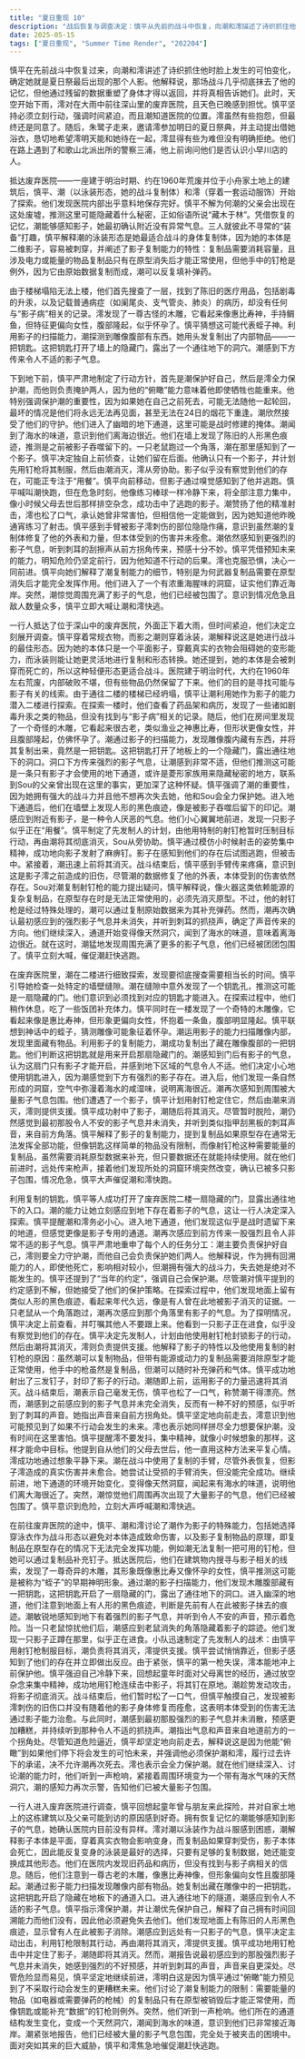 ```yaml
---
title: "夏日重现 10"
description: "战后恢复与调查决定：慎平从先前的战斗中恢复，向潮和澪描述了诗织抓住他时脸部发生的变化，并确认那就是夏日祭典中出现的那个女孩。他解释说，与诗织的战斗导致他的记忆受损，几乎被消除，但他利用残余数据恢复了身体，得以回来将真相告知她们。此时天开始下雨，澪担心在大雨和即将天黑的情况下前往深山里的废弃医院。慎平坚持必须去，强调时间紧迫，且潮知道地点。澪虽然抱怨，但最终同意跟随。随后，朱鹭子邀请澪参加明日的夏日祭典，并主动提出借浴衣给她，恳请澪明天和她待在一起，澪对此显得有些为难但并未拒绝。他们在路上遇到了和歌山北派出所的警察三浦，他向他们询问是否认识小早川店的人。废弃医院的探索：一行人抵达了位于深山中的废弃医院。慎平穿着正式的服装，而潮（影）则穿着泳装，潮解释说这是她最适合战斗的形态，因为她的本体是平面影子，穿真实的衣服会影响变身，而泳装能让她更灵活地复制和变身。医院建于明治年间，于1960年左右荒废，内部破旧但部分物品保留了下来。他们在寻找与影子相关的线索。由于通往二楼的楼梯已经坍塌，慎平让潮利用影子的能力上去探索。重要发现与隐藏区域：潮在二楼进行探索，报告说要仔细调查需要很长时间。慎平指引她检查一个特定的缝隙。潮在缝隙中发现了一个钥匙孔，并推测这面墙可能是一扇隐藏的门。他们意识到需要找到钥匙才能进入。在探索过程中，他们暂时停下休息并吃了饭团。慎平在一楼发现了一个奇怪的木雕像，像惠比寿但更女性化，夹着一条鱼，腹部隆起，他推测这可能是神话中的蛭子，可能象征怀孕。潮利用影子的扫描能力看向雕像内部，发现里面有东西，并利用影子的能力复制出了藏在雕像腹部的一把钥匙。地下通道的入口与感应：利用复制出的钥匙打开了二楼的隐藏门，露出了通往地下的入口。潮感应到这底下有影子的气息。他们决定进入地下，慎平叮嘱两人小心。地下通道似乎是战时挖掘的地道，但感觉是只有影子会走的路。潮感应到了前方传来强烈且令人不适的影子气息。慎平再次强调了各自的职责：潮保护自己，澪全力保护潮，而他会保护她们俩，解释了他作为轮回者死亡的影响相对较小，但失去拥有强大战力的潮是必须避免的。他提到了“当年的约定”，表示会保护潮。潮虽然不完全理解，但接受了他们的保护。地下遭遇与战斗：他们在地下通道内发现了一些人形的黑色痕迹，推测是之前有人被影子消除的痕迹。他们被一只老鼠吓到，随后潮感应到老鼠消失的角落里有影子的气息。他们发现了一个影子正蹲在那里，似乎在“用餐”。他们决定采取先发制人的策略：慎平用射钉枪封印其行动，潮负责消灭，澪提供援护。慎平尝试接近，但影子感知到了他们的存在并有所反应。慎平因紧张第一次射击失误，澪冲上前去保护。慎平强迫自己冷静，回忆起以前（父母去世时）如何通过放空杂念来集中精神，成功地用射钉枪连续击中了影子，将其制服。潮趁机消灭了影子。他们暂时松了一口气，但慎平注意到自己真身被影澪刺伤的伤口并未痊愈。潮的预感并没有消失，她仍然感应到最初那股强烈的影子气息，并听到令人不适的声音。危险升级与新的威胁：他们根据潮的感应确定了声音和气息来自更深处，慎平尽管知道危险仍坚定地向前走。澪理解这是因为慎平“俯瞰”到了如果不前进将会发生的糟糕未来。他们讨论了潮复制能力的原理：需要能源的物品（如电器、含燃料的枪械）复制品必须在原型被消除后才能正常使用，而钥匙等物品或像慎平手上的射钉枪这样可以由潮补充“数据”的复制品则可以使用。突然，他们听到了枪声。他们所在的通道突然变成了自然形成的洞穴，潮感应到了海水的味道，意识到这里离大海很近。潮紧张地报告说，他们的周围已经被大量影子气息包围，意识到他们被包围了。随着危险的迫近，慎平和澪催促潮快跑。"
date: 2025-05-15
tags: ["夏日重现", "Summer Time Render", "202204"]
---
```


慎平在先前战斗中恢复过来，向潮和澪讲述了诗织抓住他时脸上发生的可怕变化，确定她就是夏日祭最后出现的那个人影。他解释说，那场战斗几乎彻底抹去了他的记忆，但他通过残留的数据重塑了身体才得以返回，并将真相告诉她们。此时，天空开始下雨，澪对在大雨中前往深山里的废弃医院，且天色已晚感到担忧。慎平坚持必须立刻行动，强调时间紧迫，而且潮知道医院的位置。澪虽然有些抱怨，但最终还是同意了。随后，朱鹭子走来，邀请澪参加明日的夏日祭典，并主动提出借她浴衣，恳切地希望澪明天能和她待在一起，澪显得有些为难但没有明确拒绝。他们在路上遇到了和歌山北派出所的警察三浦，他上前询问他们是否认识小早川店的人。

抵达废弃医院——一座建于明治时期、约在1960年荒废并位于小舟家土地上的建筑后，慎平、潮（以泳装形态，她的战斗复制体）和澪（穿着一套运动服饰）开始了探索。他们发现医院内部出乎意料地保存完好。慎平不解为何潮的父亲会出现在这处废墟，推测这里可能隐藏着什么秘密，正如俗语所说“藏木于林”。凭借恢复的记忆，潮能够感知影子，她最初确认附近没有异常气息。三人就彼此不寻常的“装备”打趣，慎平解释潮的泳装形态是她最适合战斗的身体复制体，因为她的本体是二维影子，容易被刺穿，并阐述了影子复制能力的特性：复制品需要消耗容量，且涉及电力或能量的物品复制品只有在原型消失后才能正常使用，但他手中的钉枪是例外，因为它由原始数据复制而成，潮可以反复填补弹药。

由于楼梯塌陷无法上楼，他们首先搜查了一层，找到了陈旧的医疗用品，包括剧毒的升汞，以及记载普通病症（如阑尾炎、支气管炎、肺炎）的病历，却没有任何与“影子病”相关的记录。澪发现了一尊古怪的木雕，它看起来像惠比寿神，手持鲷鱼，但特征更偏向女性，腹部隆起，似乎怀孕了。慎平猜想这可能代表蛭子神。利用影子的扫描能力，潮探测到雕像腹部有东西。她用头发复制出了内部物品——一把钥匙。这把钥匙打开了墙上的隐藏门，露出了一个通往地下的洞穴。潮感到下方传来令人不适的影子气息。

下到地下前，慎平严肃地制定了行动方针，首先是潮保护好自己，然后是澪全力保护潮，而他则负责掩护两人，因为他的“俯瞰”能力意味着他即使牺牲也能重来。他特别强调保护潮的重要性，因为如果她在自己之前死去，可能无法随他一起轮回，最坏的情况是他们将永远无法再见面，甚至无法在24日的烟花下重逢。潮欣然接受了他们的守护。他们进入了幽暗的地下通道，这里可能是战时修建的掩体。潮闻到了海水的味道，意识到他们离海边很近。他们在墙上发现了陈旧的人形黑色痕迹，推测是之前被影子吞噬留下的。一只老鼠跑过一个角落，潮在那里感知到了一个影子。慎平决定独自上前侦查，让她们留在后面。他确认只有一个影子，并计划先用钉枪将其制服，然后由潮消灭，澪从旁协助。影子似乎没有察觉到他们的存在，可能正专注于“用餐”。慎平向前移动，但影子通过嗅觉感知到了他并逃跑。慎平喊叫潮快跑，但在危急时刻，他像练习棒球一样冷静下来，将全部注意力集中，像小时候父母去世后那样排空杂念，成功击中了逃跑的影子。潮赞扬了他的精准射击，澪也松了口气，承认她曾非常害怕，但相信他一定能做到，因为她知道他昨晚通宵练习了射击。慎平感到手臂被影子澪刺伤的部位隐隐作痛，意识到虽然潮的复制体修复了他的外表和力量，但本体受到的伤害并未痊愈。潮依然感知到更强烈的影子气息，听到刺耳的刮擦声从前方拐角传来，预感十分不妙。慎平凭借预知未来的能力，明知危险仍坚定前行，因为他知道不行动的后果。澪也克服恐惧，决心一同前进。慎平向她们解释了潮复制能力的细节，特别是为何武器复制品需要在原型消失后才能完全发挥作用。他们进入了一个有浓重海腥味的洞窟，证实他们靠近海岸。突然，潮惊觉周围充满了影子的气息，他们已经被包围了。意识到情况危急且敌人数量众多，慎平立即大喊让潮和澪快逃。

一行人抵达了位于深山中的废弃医院，外面正下着大雨，但时间紧迫，他们决定立刻展开调查。慎平穿着常规衣物，而影之潮则穿着泳装，潮解释说这是她进行战斗的最佳形态。因为她的本体只是一个平面影子，穿戴真实的衣物会阻碍她的变形能力，而泳装则能让她更灵活地进行复制和形态转换。她还提到，她的本体是会被刺穿而死亡的，所以这种轻便形态更适合战斗。医院建于明治时代，大约在1960年左右荒废，内部破败不堪，但有些物品仍然保留了下来。他们的目的是寻找可能与影子有关的线索。由于通往二楼的楼梯已经坍塌，慎平让潮利用她作为影子的能力潜入二楼进行探索。在探索一楼时，他们查看了药品架和病历，发现了一些诸如剧毒升汞之类的物品，但没有找到与“影子病”相关的记录。随后，他们在房间里发现了一个奇怪的木雕，它看起来很古老，类似渔业之神惠比寿，但形状更像女性，并且腹部隆起，仿佛怀孕了。潮通过影子的扫描能力，发现雕像腹内藏有东西，并将其复制出来，竟然是一把钥匙。这把钥匙打开了地板上的一个隐藏门，露出通往地下的洞口。洞口下方传来强烈的影子气息，让潮感到非常不适，但他们推测这可能是一条只有影子才会使用的地下通道，或许是菱形家族用来隐藏秘密的地方，联系到Sou的父亲曾出现在这里的事实，更加深了这种怀疑。慎平强调了潮的重要性，因为她拥有强大的战斗力并且他不想再次失去她，他和Sou会全力保护她。进入地下通道后，他们在墙壁上发现人形的黑色痕迹，像是被影子吞噬后留下的印记。潮感应到附近有影子，是一种令人厌恶的气息。他们小心翼翼地前进，发现一只影子似乎正在“用餐”。慎平制定了先发制人的计划，由他用特制的射钉枪暂时压制目标行动，再由潮将其彻底消灭，Sou从旁协助。慎平通过模仿小时候射击的姿势集中精神，成功地向影子发射了麻痹钉。影子在感知到他们的存在后试图逃跑，但被击中。紧接着，潮迅速上前将其消灭。战斗结束后，慎平感到手臂传来疼痛，意识到这是影子澪之前造成的旧伤，尽管潮的数据修复了他的外表，本体受到的伤害依然存在。Sou对潮复制射钉枪的能力提出疑问，慎平解释说，像火器这类依赖能源的复杂复制品，在原型存在时是无法正常使用的，必须先消灭原型。不过，他的射钉枪是经过特殊处理的，潮可以通过复制原始数据来为其补充弹药。然而，潮再次确认最初感应到的强烈影子气息并未消失，并听到刺耳的抓挠声，确定了声音传来的方向。他们继续深入，通道开始变得像天然洞穴，闻到了海水的味道，意味着离海边很近。就在这时，潮猛地发现周围充满了更多的影子气息，他们已经被团团包围了。慎平立刻大喊，催促潮赶快逃跑。

在废弃医院里，潮在二楼进行细致探索，发现要彻底搜查需要相当长的时间。慎平引导她检查一处特定的墙壁缝隙。潮在缝隙中意外发现了一个钥匙孔，推测这可能是一扇隐藏的门。他们意识到必须找到对应的钥匙才能进入。在探索过程中，他们稍作休息，吃了一些饭团补充体力。慎平同时在一楼发现了一个奇特的木雕像，它看起来像是惠比寿神，但形象更偏向女性，怀抱着一条鱼，腹部明显隆起。慎平联想到神话中的蛭子，猜测雕像可能象征着怀孕。潮运用影子的能力扫描雕像内部，发现里面藏有物品。利用影子的复制能力，潮成功复制出了藏在雕像腹部的一把钥匙。他们判断这把钥匙就是用来开启那扇隐藏门的。潮感知到门后有影子的气息，认为这扇门只有影子才能开启，并感到地下区域的气息令人不适。他们决定小心地使用钥匙进入，因为潮感觉到下方有强烈的影子存在。进入后，他们发现一条自然形成的洞窟，空气中弥漫着海水的咸湿味，说明离海很近。潮再次感知到周围被大量影子气息包围。他们遭遇了一个影子，慎平计划用射钉枪定住它，然后由潮来消灭，澪则提供支援。慎平成功射中了影子，潮随后将其消灭。尽管暂时脱险，潮仍然感觉到最初那股令人不安的影子气息并未消失，并听到类似指甲刮黑板的刺耳声音，来自前方角落。慎平解释了影子的复制能力，提到复制品如果原型存在通常无法发挥全部功能，但像钥匙这样简单的物品没有限制，而像射钉枪这种需要能量的复制品，虽然需要消耗原型数据来补充，但只要数据还在就能持续使用。就在他们前进时，远处传来枪声，接着他们发现所处的洞窟环境突然改变，确认已被多只影子包围，情况危急，慎平大声催促潮和澪快跑。

利用复制的钥匙，慎平等人成功打开了废弃医院二楼一扇隐藏的门，显露出通往地下的入口。潮的能力让她立刻感应到地下存在着影子的气息，这让一行人决定深入探索。慎平提醒潮和澪务必小心。进入地下通道，他们发现这似乎是战时遗留下来的地道，但感觉更像是影子专用的通道。潮再次感应到前方传来一股强烈且令人非常不适的影子气息。慎平严肃地重申了每个人的任务分工：潮主要负责保护好自己，澪则要全力守护潮，而他自己会负责保护她们两人。他解释说，作为拥有回溯能力的人，即使他死亡，影响相对较小，但潮拥有强大的战斗力，失去她是绝对不能发生的。慎平还提到了“当年的约定”，强调自己会保护潮。尽管潮对慎平提到的约定感到不解，但她接受了他们的保护策略。在探索过程中，他们发现地面上留有类似人形的黑色痕迹，看起来年代久远，像是有人曾在此地被影子消灭的证据。一只老鼠从一个角落跑过，潮再次感应到那个角落里有影子的气息。为了探明情况，慎平决定上前查看，并叮嘱其他人不要跟上来。他看到一只影子正在进食，似乎没有察觉到他们的存在。慎平决定先发制人，计划由他使用射钉枪封锁影子的行动，然后由潮将其消灭，澪则负责提供支援。他解释了影子的特性以及他使用复制的射钉枪的原因：虽然潮可以复制物品，但带有能源或动力的复制品需要消除原型才能正常使用，他手中的枪虽然是复制品，但潮可以随时补充弹药和气体。慎平成功地射出了三发钉子，封印了影子的行动。潮随即上前，运用影子的力量迅速将其消灭。战斗结束后，潮表示自己毫发无伤，慎平也松了一口气，称赞潮干得漂亮。然而，潮感到之前感应到的影子气息并未完全消失，反而有一种不好的预感，似乎听到了刺耳的声音。她指出声音来自前方拐角处。慎平坚定地向前走去，澪意识到他可能预见到了如果不行动会发生的未来。澪也表示她同样拼尽全力想要保护潮，没有时间在这里害怕。慎平提醒澪不要发抖，集中精神，就像小时候想象的那样，这样才能命中目标。他提到自从他们的父母去世后，他一直用这种方法来平复心情。澪成功地通过想象平静下来。潮在战斗中使用了复制的手臂，尽管外表恢复，但影子澪造成的真实伤害并未愈合。她尝试让受损的手臂消失，但没能完全成功。继续前进，地下通道的环境开始变化，变得像天然洞窟，闻起来有海水的味道，说明他们离大海很近了。突然，潮惊觉他们周围再次出现了大量影子的气息，他们已经被包围了。慎平意识到危险，立刻大声呼喊潮和澪快逃。

在前往废弃医院的途中，慎平、潮和澪讨论了潮作为影子的特殊能力，包括她选择穿泳衣作为战斗形态以避免对本体造成致命伤害，以及影子复制物品的原理，即复制品在原型存在的情况下无法完全发挥功能，例如潮无法复制一把可用的钉枪，但她可以通过复制品补充钉子。抵达医院后，他们在建筑物内搜寻与影子相关的线索，发现了一尊奇异的木雕，其形象既像惠比寿又像怀孕的女性，慎平推测这可能是被称为“蛭子”的早期神明形象。通过潮的影子扫描能力，他们发现木雕腹部藏有一把钥匙，这把钥匙开启了一扇隐藏的门，露出了通往地下的洞口。进入幽深的地道，他们注意到地面上有人形的黑色痕迹，判断是先前有人在此被影子抹去的痕迹。潮敏锐地感知到地下有着强烈的影子气息，并听到令人不安的声音，预示着危险。当一只老鼠惊扰他们后，潮感应到老鼠消失的角落隐藏着影子的踪迹。他们发现一只影子正蹲在那里，似乎正在进食。小队迅速制定了先发制人的战术：由慎平用射钉枪制服目标，潮负责将其消灭，澪提供支援。慎平尝试悄悄靠近，但影子感知到了他们的存在并立即做出反应。由于紧张，慎平的第一枪失误，澪本能地冲上前保护他。慎平强迫自己冷静下来，回想起童年时面对父母离世的经历，通过放空杂念来集中精神，成功地用钉枪连续击中影子，将其钉在原地。潮趁势发动攻击，将影子彻底消灭。战斗结束后，他们暂时松了一口气，但慎平触摸自己，发现被影澪刺伤的旧伤口并没有随着他的影子身体修复而痊愈，这表明本体受到的伤害无法通过影子能力治愈。与此同时，潮感到最初那股强烈的影子气息并未消散，预感更加糟糕，并持续听到那种令人不适的抓挠声。潮指出气息和声音来自地道前方的一个拐角处。尽管知道危险逼近，慎平却坚定地向前走去，解释说这是因为他能“俯瞰”到如果他们停下将会发生的可怕未来，并强调他必须保护潮和澪，履行过去许下的承诺，决不允许潮再次死去。澪也表示会全力保护潮。就在他们继续深入、讨论潮的能力时，他们听到一声枪响，紧接着周围环境变为一个带有海水气味的天然洞穴，潮的感知力再次示警，告知他们已被大量影子包围。

一行人进入废弃医院进行调查，慎平回想起童年曾与朋友来此探险，并对自家土地上的这栋建筑以及父亲可能到访的原因感到好奇。拥有恢复记忆的潮能够感知到影子的气息，她确认医院内目前没有异样。澪对潮以泳装作为战斗服感到困惑，潮解释影子本体是平面，穿着真实衣物会影响变身，而复制品如果穿刺受伤，影子本体会死亡，因此能反复变身的泳装是最好的选择，只要有足够的复制数据，她还能变换成其他形态。他们在医院内发现旧药品和病历，但没有找到与影子病相关的信息。随后，他们注意到一尊古老的木雕，像惠比寿神像，但形象偏向女性且腹部隆起。潮通过影子能力扫描发现雕像内部有物品。她复制出藏在雕像中的一把钥匙，这把钥匙开启了隐藏在地板下的通道入口。进入通往地下的隧道，潮感应到令人不适的影子气息。慎平指示澪保护潮，并让潮优先保护自己，解释了自己拥有时间回溯能力而他们没有，因此他必须避免失去他们。他们发现地面上有陈旧的人形黑色痕迹，显示曾有人在此被影子消除。潮感应到远处有一只影子的气息，慎平决定主动出击，利用钉枪限制其行动，再由潮将其消灭，澪提供支援。慎平成功地用钉枪击中并定住了影子，潮随即将其消灭。然而，潮报告说最初感应到的那股强烈影子气息并未消失，她感到强烈的不好预感，并听到刺耳的声音，声音来自更深处。尽管危险显而易见，慎平坚定地继续前进，澪明白这是因为慎平通过“俯瞰”能力预见到了不采取行动会发生的更糟糕未来。他们讨论了潮复制能力的限制：需要能量的物品（如电器或需要弹药的枪械）的复制品只有在原型被销毁后才能正常使用，而像钥匙或能补充“数据”的钉枪则例外。突然，他们听到一声枪响。他们所在的通道结构发生变化，变成一个天然洞穴，潮闻到海水的味道，意识到他们已非常接近海岸。潮紧张地报告，他们已经被大量的影子气息包围，完全处于被夹击的困境中。面对突如其来的巨大威胁，慎平和澪焦急地催促潮赶快逃跑。